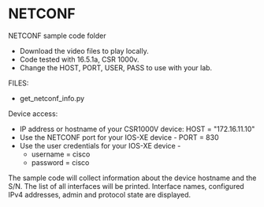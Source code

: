 # NETCONF

NETCONF sample code folder


 - Download the video files to play locally.
 - Code tested with 16.5.1a, CSR 1000v.
 - Change the HOST, PORT, USER, PASS to use with your lab.



FILES:

 - get_netconf_info.py

Device access:
 - IP address or hostname of your CSR1000V device: HOST = "172.16.11.10"
 - Use the NETCONF port for your IOS-XE device -  PORT =  830 
 - Use the user credentials for your IOS-XE device - 
    - username =  cisco  
    - password =  cisco

The sample code will collect information about the device hostname and the S/N. 
The list of all interfaces will be printed.
Interface names, configured IPv4 addresses, admin and protocol state are displayed.


